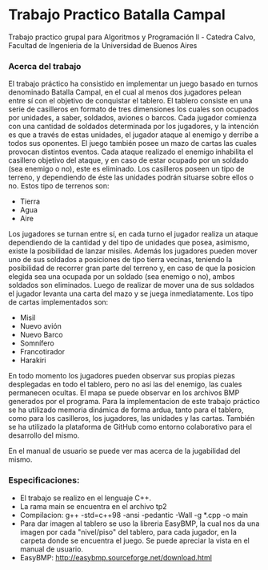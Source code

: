 # Trabajo Practico Batalla Campal
Trabajo practico grupal para Algoritmos y Programación ll - Catedra Calvo, Facultad de Ingenieria de la Universidad de Buenos Aires


### Acerca del trabajo
El trabajo práctico ha consistido en implementar un juego basado en turnos denominado Batalla
Campal, en el cual al menos dos jugadores pelean entre sí con el objetivo de conquistar el
tablero. El tablero consiste en una serie de casilleros en formato de tres dimensiones los cuales son
ocupados por unidades, a saber, soldados, aviones o barcos. Cada jugador comienza con una cantidad
de soldados determinada por los jugadores, y la intención es que a través de estas unidades, el jugador
ataque al enemigo y derribe a todos sus oponentes. El juego también posee un mazo de cartas las cuales
provocan distintos eventos.
Cada ataque realizado el enemigo inhabilita el casillero objetivo del ataque, y en caso de estar
ocupado por un soldado (sea enemigo o no), este es eliminado.
Los casilleros poseen un tipo de terreno, y dependiendo de éste las unidades podrán situarse sobre
ellos o no. Estos tipo de terrenos son:
- Tierra
- Agua
- Aire

Los jugadores se turnan entre sí, en cada turno el jugador realiza un ataque dependiendo de la
cantidad y del tipo de unidades que posea, asimismo, existe la posibilidad de lanzar misiles. Además los
jugadores pueden mover uno de sus soldados a posiciones de tipo tierra vecinas, teniendo la posibilidad
de recorrer gran parte del terreno y, en caso de que la posicion elegida sea una ocupada por un soldado
(sea enemigo o no), ambos soldados son eliminados.
Luego de realizar de mover una de sus soldados el jugador levanta una carta del mazo y se juega
inmediatamente. Los tipo de cartas implementados son:
- Misil
- Nuevo avión
- Nuevo Barco
- Somnífero
- Francotirador
- Harakiri

En todo momento los jugadores pueden observar sus propias piezas desplegadas en todo el tablero,
pero no así las del enemigo, las cuales permanecen ocultas. El mapa se puede observar en los archivos
BMP generados por el programa.
Para la implementacion de este trabajo práctico se ha utilizado memoria dinámica de forma ardua,
tanto para el tablero, como para los casilleros, los jugadores, las unidades y las cartas. También se ha
utilizado la plataforma de GitHub como entorno colaborativo para el desarrollo del mismo.

En el manual de usuario se puede ver mas acerca de la jugabilidad del mismo.

### Especificaciones:
- El trabajo se realizo en el lenguaje C++.
- La rama main se encuentra en el archivo tp2
- Compilacion: g++ -std=c++98 -ansi -pedantic -Wall -g *.cpp -o main
- Para dar imagen al tablero se uso la libreria EasyBMP, la cual nos da una imagen por cada "nivel/piso" del tablero, para cada jugador, en la carpeta donde
se encuentra el juego. Se puede apreciar la vista en el manual de usuario.
- EasyBMP: http://easybmp.sourceforge.net/download.html
